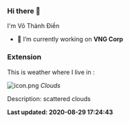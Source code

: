 ### Hi there 👋
I'm Võ Thành Điền
- 🔭 I’m currently working on **VNG Corp**
### Extension
This is weather where I live in : 

![icon.png](http://openweathermap.org/img/w/03n.png) *Clouds*

Description: scattered clouds


**Last updated: 2020-08-29 17:24:43**
